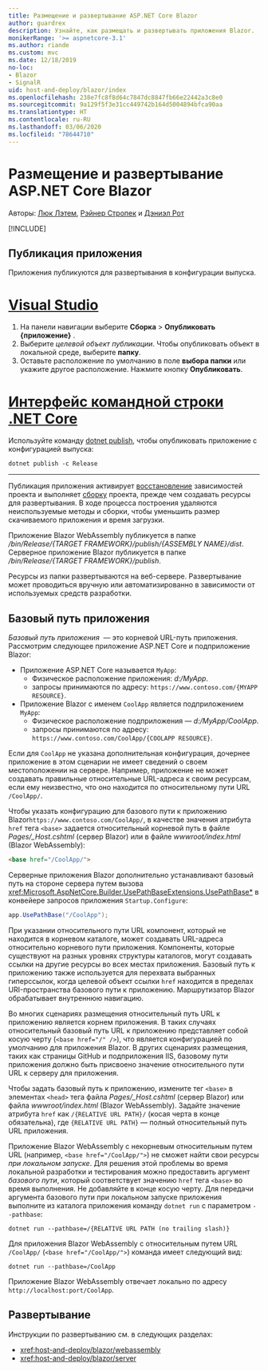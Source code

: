 ```yaml
---
title: Размещение и развертывание ASP.NET Core Blazor
author: guardrex
description: Узнайте, как размещать и развертывать приложения Blazor.
monikerRange: '>= aspnetcore-3.1'
ms.author: riande
ms.custom: mvc
ms.date: 12/18/2019
no-loc:
- Blazor
- SignalR
uid: host-and-deploy/blazor/index
ms.openlocfilehash: 238e7fc8f8d64c7847dc8847fb66e22442a3c8e0
ms.sourcegitcommit: 9a129f5f3e31cc449742b164d5004894bfca90aa
ms.translationtype: HT
ms.contentlocale: ru-RU
ms.lasthandoff: 03/06/2020
ms.locfileid: "78644710"
---
```

# <a name="host-and-deploy-aspnet-core-blazor"></a>Размещение и развертывание ASP.NET Core Blazor

Авторы: [Люк Лэтем](https://github.com/guardrex), [Рэйнер Стропек](https://www.timecockpit.com) и [Дэниэл Рот](https://github.com/danroth27)

[!INCLUDE[](~/includes/blazorwasm-preview-notice.md)]

## <a name="publish-the-app"></a>Публикация приложения

Приложения публикуются для развертывания в конфигурации выпуска.

# <a name="visual-studio"></a>[Visual Studio](#tab/visual-studio)

1. На панели навигации выберите **Сборка** > **Опубликовать {приложение}** .
1. Выберите *целевой объект публикации*. Чтобы опубликовать объект в локальной среде, выберите **папку**.
1. Оставьте расположение по умолчанию в поле **выбора папки** или укажите другое расположение. Нажмите кнопку **Опубликовать**.

# <a name="net-core-cli"></a>[Интерфейс командной строки .NET Core](#tab/netcore-cli)

Используйте команду [dotnet publish](/dotnet/core/tools/dotnet-publish), чтобы опубликовать приложение с конфигурацией выпуска:

```dotnetcli
dotnet publish -c Release
```

---

Публикация приложения активирует [восстановление](/dotnet/core/tools/dotnet-restore) зависимостей проекта и выполняет [сборку](/dotnet/core/tools/dotnet-build) проекта, прежде чем создавать ресурсы для развертывания. В ходе процесса построения удаляются неиспользуемые методы и сборки, чтобы уменьшить размер скачиваемого приложения и время загрузки.

Приложение Blazor WebAssembly публикуется в папке */bin/Release/{TARGET FRAMEWORK}/publish/{ASSEMBLY NAME}/dist*. Серверное приложение Blazor публикуется в папке */bin/Release/{TARGET FRAMEWORK}/publish*.

Ресурсы из папки развертываются на веб-сервере. Развертывание может проводиться вручную или автоматизированно в зависимости от используемых средств разработки.

## <a name="app-base-path"></a>Базовый путь приложения

*Базовый путь приложения*  — это корневой URL-путь приложения. Рассмотрим следующее приложение ASP.NET Core и подприложение Blazor:

* Приложение ASP.NET Core называется `MyApp`:
  * Физическое расположение приложения: *d:/MyApp*.
  * запросы принимаются по адресу: `https://www.contoso.com/{MYAPP RESOURCE}`.
* Приложение Blazor с именем `CoolApp` является подприложением `MyApp`:
  * Физическое расположение подприложения — *d:/MyApp/CoolApp*.
  * запросы принимаются по адресу: `https://www.contoso.com/CoolApp/{COOLAPP RESOURCE}`.

Если для `CoolApp` не указана дополнительная конфигурация, дочернее приложение в этом сценарии не имеет сведений о своем местоположении на сервере. Например, приложение не может создавать правильные относительные URL-адреса к своим ресурсам, если ему неизвестно, что оно находится по относительному пути URL `/CoolApp/`.

Чтобы указать конфигурацию для базового пути к приложению Blazor`https://www.contoso.com/CoolApp/`, в качестве значения атрибута `href` тега `<base>` задается относительный корневой путь в файле *Pages/_Host.cshtml* (сервер Blazor) или в файле *wwwroot/index.html* (Blazor WebAssembly):

```html
<base href="/CoolApp/">
```

Серверные приложения Blazor дополнительно устанавливают базовый путь на стороне сервера путем вызова <xref:Microsoft.AspNetCore.Builder.UsePathBaseExtensions.UsePathBase*> в конвейере запросов приложения `Startup.Configure`:

```csharp
app.UsePathBase("/CoolApp");
```

При указании относительного пути URL компонент, который не находится в корневом каталоге, может создавать URL-адреса относительно корневого пути приложения. Компоненты, которые существуют на разных уровнях структуры каталогов, могут создавать ссылки на другие ресурсы во всех местах приложения. Базовый путь к приложению также используется для перехвата выбранных гиперссылок, когда целевой объект ссылки `href` находится в пределах URI-пространства базового пути к приложению. Маршрутизатор Blazor обрабатывает внутреннюю навигацию.

Во многих сценариях размещения относительный путь URL к приложению является корнем приложения. В таких случаях относительный базовый путь URL к приложению представляет собой косую черту (`<base href="/" />`), что является конфигурацией по умолчанию для приложения Blazor. В других сценариях размещения, таких как страницы GitHub и подприложения IIS, базовому пути приложения должно быть присвоено значение относительного пути URL к серверу для приложения.

Чтобы задать базовый путь к приложению, измените тег `<base>` в элементах `<head>` тега файла *Pages/_Host.cshtml* (сервер Blazor) или файла *wwwroot/index.html* (Blazor WebAssembly). Задайте значение атрибута `href` как `/{RELATIVE URL PATH}/` (косая черта в конце обязательна), где `{RELATIVE URL PATH}` — полный относительный путь URL приложения.

Приложение Blazor WebAssembly с некорневым относительным путем URL (например, `<base href="/CoolApp/">`) не сможет найти свои ресурсы *при локальном запуске*. Для решения этой проблемы во время локальной разработки и тестирования можно предоставить аргумент *базового пути*, который соответствует значению `href` тега `<base>` во время выполнения. Не добавляйте в конце косую черту. Для передачи аргумента базового пути при локальном запуске приложения выполните из каталога приложения команду `dotnet run` с параметром `--pathbase`:

```dotnetcli
dotnet run --pathbase=/{RELATIVE URL PATH (no trailing slash)}
```

Для приложения Blazor WebAssembly с относительным путем URL `/CoolApp/` (`<base href="/CoolApp/">`) команда имеет следующий вид:

```dotnetcli
dotnet run --pathbase=/CoolApp
```

Приложение Blazor WebAssembly отвечает локально по адресу `http://localhost:port/CoolApp`.

## <a name="deployment"></a>Развертывание

Инструкции по развертыванию см. в следующих разделах:

* <xref:host-and-deploy/blazor/webassembly>
* <xref:host-and-deploy/blazor/server>
